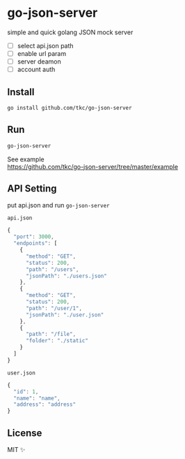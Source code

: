 # go-json-server

simple and quick golang JSON mock server

- [ ] select api.json path
- [ ] enable url param
- [ ] server deamon
- [ ] account auth

## Install

```bash
go install github.com/tkc/go-json-server
```

## Run
```bash
go-json-server
```

See example  
https://github.com/tkc/go-json-server/tree/master/example

## API Setting
put api.json  and run `go-json-server`

`api.json`

```javascript
{
  "port": 3000,
  "endpoints": [
    {
      "method": "GET",
      "status": 200,
      "path": "/users",
      "jsonPath": "./users.json"
    },
    {
      "method": "GET",
      "status": 200,
      "path": "/user/1",
      "jsonPath": "./user.json"
    },
    {
      "path": "/file",
      "folder": "./static"
    }
  ]
}
```

`user.json`
```javascript
{
  "id": 1,
  "name": "name",
  "address": "address"
}
```
## License

MIT ✨


